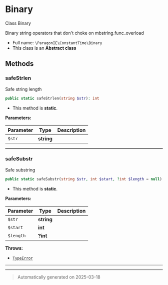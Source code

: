 
# Binary

Class Binary

Binary string operators that don't choke on
mbstring.func_overload

* Full name: `\ParagonIE\ConstantTime\Binary`
* This class is an **Abstract class**




## Methods


### safeStrlen

Safe string length

```php
public static safeStrlen(string $str): int
```



* This method is **static**.




**Parameters:**

| Parameter | Type | Description |
|-----------|------|-------------|
| `$str` | **string** |  |





***

### safeSubstr

Safe substring

```php
public static safeSubstr(string $str, int $start, ?int $length = null): string
```



* This method is **static**.




**Parameters:**

| Parameter | Type | Description |
|-----------|------|-------------|
| `$str` | **string** |  |
| `$start` | **int** |  |
| `$length` | **?int** |  |




**Throws:**

- [`TypeError`](../../TypeError.md)



***


***
> Automatically generated on 2025-03-18
